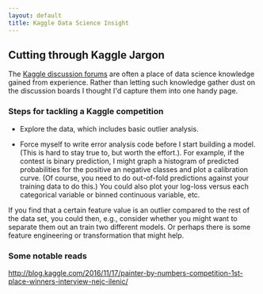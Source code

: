 ```yaml
---
layout: default
title: Kaggle Data Science Insight
---
```


## Cutting through Kaggle Jargon

The [Kaggle discussion forums](https://www.kaggle.com/discussion) are often a place of data science knowledge gained from experience. Rather than letting such knowledge gather dust on the discussion boards I thought I'd capture them into one handy page.

### Steps for tackling a Kaggle competition
- Explore the data, which includes basic outlier analysis.

- Force myself to write error analysis code before I start building a model. (This is hard to stay true to, but worth the effort.). For example, if the contest is binary prediction, I might graph a histogram of predicted probabilities for the positive an negative classes and plot a calibration curve. (Of course, you need to do out-of-fold predictions against your training data to do this.) You could also plot your log-loss versus each categorical variable or binned continuous variable, etc.

If you find that a certain feature value is an outlier compared to the rest of the data set, you could then, e.g., consider whether you might want to separate them out an train two different models. Or perhaps there is some feature engineering or transformation that might help.

	
### Some notable reads
http://blog.kaggle.com/2016/11/17/painter-by-numbers-competition-1st-place-winners-interview-nejc-ilenic/
